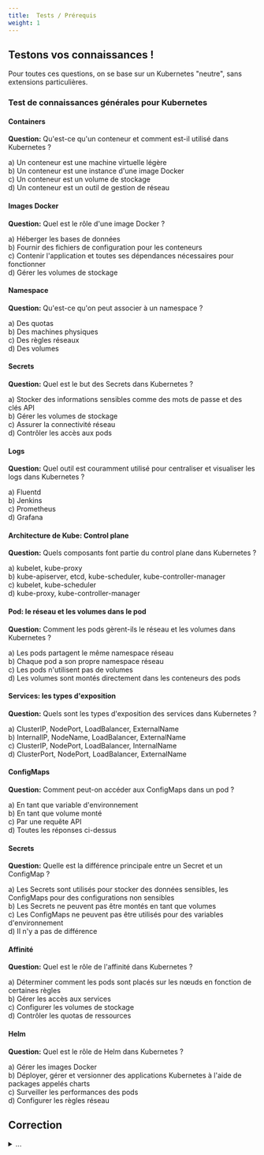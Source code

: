 ```yaml
---
title:  Tests / Prérequis 
weight: 1
---
```


## Testons vos connaissances !

Pour toutes ces questions, on se base sur un Kubernetes "neutre", sans extensions particulières.
### Test de connaissances générales pour Kubernetes

#### Containers

**Question:** Qu'est-ce qu'un conteneur et comment est-il utilisé dans Kubernetes ?


a) Un conteneur est une machine virtuelle légère  
b) Un conteneur est une instance d'une image Docker  
c) Un conteneur est un volume de stockage  
d) Un conteneur est un outil de gestion de réseau

#### Images Docker

**Question:** Quel est le rôle d'une image Docker ?


a) Héberger les bases de données  
b) Fournir des fichiers de configuration pour les conteneurs  
c) Contenir l'application et toutes ses dépendances nécessaires pour fonctionner  
d) Gérer les volumes de stockage

#### Namespace

**Question:** Qu'est-ce qu'on peut associer à un namespace ?

a) Des quotas  
b) Des machines physiques  
c) Des règles réseaux  
d) Des volumes

#### Secrets

**Question:** Quel est le but des Secrets dans Kubernetes ?


a) Stocker des informations sensibles comme des mots de passe et des clés API  
b) Gérer les volumes de stockage  
c) Assurer la connectivité réseau  
d) Contrôler les accès aux pods

#### Logs

**Question:** Quel outil est couramment utilisé pour centraliser et visualiser les logs dans Kubernetes ?


a) Fluentd  
b) Jenkins  
c) Prometheus  
d) Grafana

#### Architecture de Kube: Control plane

**Question:** Quels composants font partie du control plane dans Kubernetes ?


a) kubelet, kube-proxy  
b) kube-apiserver, etcd, kube-scheduler, kube-controller-manager  
c) kubelet, kube-scheduler  
d) kube-proxy, kube-controller-manager

#### Pod: le réseau et les volumes dans le pod

**Question:** Comment les pods gèrent-ils le réseau et les volumes dans Kubernetes ?


a) Les pods partagent le même namespace réseau  
b) Chaque pod a son propre namespace réseau  
c) Les pods n'utilisent pas de volumes  
d) Les volumes sont montés directement dans les conteneurs des pods

#### Services: les types d'exposition

**Question:** Quels sont les types d'exposition des services dans Kubernetes ?


a) ClusterIP, NodePort, LoadBalancer, ExternalName  
b) InternalIP, NodeName, LoadBalancer, ExternalName  
c) ClusterIP, NodePort, LoadBalancer, InternalName  
d) ClusterPort, NodePort, LoadBalancer, ExternalName

#### ConfigMaps

**Question:** Comment peut-on accéder aux ConfigMaps dans un pod ?


a) En tant que variable d'environnement  
b) En tant que volume monté  
c) Par une requête API  
d) Toutes les réponses ci-dessus

#### Secrets

**Question:** Quelle est la différence principale entre un Secret et un ConfigMap ?


a) Les Secrets sont utilisés pour stocker des données sensibles, les ConfigMaps pour des configurations non sensibles  
b) Les Secrets ne peuvent pas être montés en tant que volumes  
c) Les ConfigMaps ne peuvent pas être utilisés pour des variables d'environnement  
d) Il n'y a pas de différence

#### Affinité

**Question:** Quel est le rôle de l'affinité dans Kubernetes ?


a) Déterminer comment les pods sont placés sur les nœuds en fonction de certaines règles  
b) Gérer les accès aux services  
c) Configurer les volumes de stockage  
d) Contrôler les quotas de ressources

#### Helm

**Question:** Quel est le rôle de Helm dans Kubernetes ?


a) Gérer les images Docker  
b) Déployer, gérer et versionner des applications Kubernetes à l'aide de packages appelés charts  
c) Surveiller les performances des pods  
d) Configurer les règles réseau

## Correction

<details><summary>...</summary>


1. b) Un conteneur est une instance d'une image Docker
2. c) Contenir l'application et toutes ses dépendances nécessaires pour fonctionner
3. a) Des quotas, c) Des règles réseaux
4. a) Stocker des informations sensibles comme des mots de passe et des clés API
5. a) Fluentd
6. b) kube-apiserver, etcd, kube-scheduler, kube-controller-manager
7. a) Les pods partagent le même namespace réseau, d) Les volumes sont montés directement dans les conteneurs des pods
8. a) ClusterIP, NodePort, LoadBalancer, ExternalName
9. d) Toutes les réponses ci-dessus
10. a) Les Secrets sont utilisés pour stocker des données sensibles, les ConfigMaps pour des configurations non sensibles
11. a) Déterminer comment les pods sont placés sur les nœuds en fonction de certaines règles
12. b) Déployer, gérer et versionner des applications Kubernetes à l'aide de packages appelés charts

</details>
